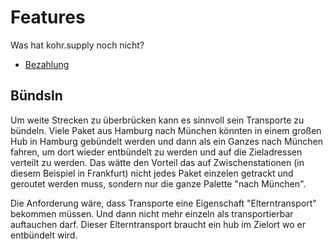 # Features

Was hat kohr.supply noch nicht?

* [Bezahlung](./reputation)

## Bündsln

Um weite Strecken zu überbrücken kann es sinnvoll sein Transporte zu bündeln. Viele Paket aus Hamburg nach München könnten in einem großen Hub in Hamburg gebündelt werden und dann als ein Ganzes nach München fahren, um dort wieder entbündelt zu werden und auf die Zieladressen verteilt zu werden. Das wätte den Vorteil das auf Zwischenstationen (in diesem Beispiel in Frankfurt) nicht jedes Paket einzelen getrackt und geroutet werden muss, sondern nur die ganze Palette "nach München".

Die Anforderung wäre, dass Transporte eine Eigenschaft "Elterntransport" bekommen müssen. Und dann nicht mehr einzeln als transportierbar auftauchen darf.
Dieser Elterntransport braucht ein hub im Zielort wo er entbündelt wird.